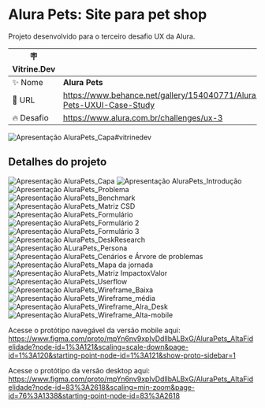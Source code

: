 # Alura Pets: Site para pet shop

Projeto desenvolvido para o terceiro desafio UX da Alura.

| :placard: Vitrine.Dev |     |
| -------------  | --- |
| :sparkles: Nome        | **Alura Pets**
| :rocket: URL         |https://www.behance.net/gallery/154040771/Alura-Pets-UXUI-Case-Study
| :fire: Desafio     | https://www.alura.com.br/challenges/ux-3

<!-- Inserir imagem com a #vitrinedev ao final do link -->
![Apresentação AluraPets_Capa](https://user-images.githubusercontent.com/114711104/193664102-aa4f29ca-8b0a-465d-84be-5332bb3deaf3.png)#vitrinedev

## Detalhes do projeto

![Apresentação AluraPets_Capa](https://user-images.githubusercontent.com/114711104/193664264-91bec8fd-e1ab-49fc-97d1-b9abbb3b4e4e.png)
![Apresentação AluraPets_Introdução](https://user-images.githubusercontent.com/114711104/193664289-30aa8e8b-997f-4680-b2ed-3c66fbd313cb.png)
![Apresentação AluraPets_Problema](https://user-images.githubusercontent.com/114711104/193664556-1205f0f4-2193-40d0-8390-60fcb6fb9cf5.png)
![Apresentação AluraPets_Benchmark](https://user-images.githubusercontent.com/114711104/193884536-0efee3bf-70d9-4b52-97d0-f1c67e373d55.png)
![Apresentação AluraPets_Matriz CSD](https://user-images.githubusercontent.com/114711104/193664642-89bddb8e-ddb1-42a4-be62-b0293cf3b220.png)
![Apresentação AluraPets_Formulário](https://user-images.githubusercontent.com/114711104/193664682-9b45b33f-937e-4b5b-9134-0d6d29f1fdfd.png)
![Apresentação AluraPets_Formulário 2](https://user-images.githubusercontent.com/114711104/193664696-cffd0251-af34-4db4-b3fb-eb67ae52d900.png)
![Apresentação AluraPets_Formulário 3](https://user-images.githubusercontent.com/114711104/193664714-553edffc-fb0c-4b2c-8cc1-5277a6af347a.png)
![Apresentação AluraPets_DeskResearch](https://user-images.githubusercontent.com/114711104/193884752-454180e7-e3c8-40c0-ace9-3d31bc2af8f3.png)
![Apresentação ALuraPets_Persona](https://user-images.githubusercontent.com/114711104/193884027-2cad8d7d-4d5f-4db8-bce0-e11e4ba83dac.png)
![Apresentação AluraPets_Cenários e Árvore de problemas](https://user-images.githubusercontent.com/114711104/193664921-5502d52b-eb9a-4d4d-9e33-89cad33b4990.png)
![Apresentação AluraPets_Mapa da jornada](https://user-images.githubusercontent.com/114711104/193665076-7d1ec231-d3c4-4b3e-87a8-7607f7abb590.png)
![Apresentação AluraPets_Matriz ImpactoxValor](https://user-images.githubusercontent.com/114711104/193664967-9d6c1672-bb0e-49a2-865a-babc0ed68d35.png)
![Apresentação AluraPets_Userflow](https://user-images.githubusercontent.com/114711104/193664993-c20dd3ad-c226-4516-911a-47c0b14705c7.png)
![Apresentação AluraPets_Wireframe_Baixa](https://user-images.githubusercontent.com/114711104/193665161-b986fe41-f1f3-47f4-b234-beb6df613595.png)
![Apresentação AluraPets_Wireframe_média](https://user-images.githubusercontent.com/114711104/193665192-5f33783d-7d9b-4c7a-ada5-1f36c3148168.png)
![Apresentação AluraPets_Wireframe_Alra_Desk](https://user-images.githubusercontent.com/114711104/193884271-4d9ab874-7a4c-4b87-abef-66f4821fe0a9.png)
![Apresentação AluraPets_Wireframe_Alta-mobile](https://user-images.githubusercontent.com/114711104/193665238-260872c2-56c1-4a88-b4a6-ffbdecf15edd.png)



Acesse o protótipo navegável da versão mobile aqui: 
https://www.figma.com/proto/mpYn6nv9xpIvDdllbALBxG/AluraPets_AltaFidelidade?node-id=1%3A121&scaling=scale-down&page-id=1%3A120&starting-point-node-id=1%3A121&show-proto-sidebar=1

Acesse o protótipo da versão desktop aqui: 
https://www.figma.com/proto/mpYn6nv9xpIvDdllbALBxG/AluraPets_AltaFidelidade?node-id=83%3A2618&scaling=min-zoom&page-id=76%3A1338&starting-point-node-id=83%3A2618


